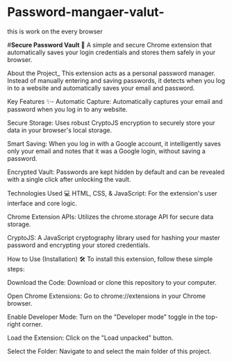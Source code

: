 # Password-mangaer-valut-
this is work on the every browser


#**Secure Password Vault 🔐**
A simple and secure Chrome extension that automatically saves your login credentials and stores them safely in your browser.

About the Project_
This extension acts as a personal password manager. Instead of manually entering and saving passwords, it detects when you log in to a website and automatically saves your email and password.

Key Features ✨-
Automatic Capture: Automatically captures your email and password when you log in to any website.

Secure Storage:
Uses robust CryptoJS encryption to securely store your data in your browser's local storage.

Smart Saving: When you log in with a Google account, it intelligently saves only your email and notes that it was a Google login, without saving a password.

Encrypted Vault: Passwords are kept hidden by default and can be revealed with a single click after unlocking the vault.

Technologies Used 💻
HTML, CSS, & JavaScript: For the extension's user interface and core logic.

Chrome Extension APIs: Utilizes the chrome.storage API for secure data storage.

CryptoJS: A JavaScript cryptography library used for hashing your master password and encrypting your stored credentials.

How to Use (Installation) 🛠️
To install this extension, follow these simple steps:

Download the Code: Download or clone this repository to your computer.

Open Chrome Extensions: Go to chrome://extensions in your Chrome browser.

Enable Developer Mode: Turn on the "Developer mode" toggle in the top-right corner.

Load the Extension: Click on the "Load unpacked" button.

Select the Folder: Navigate to and select the main folder of this project.
